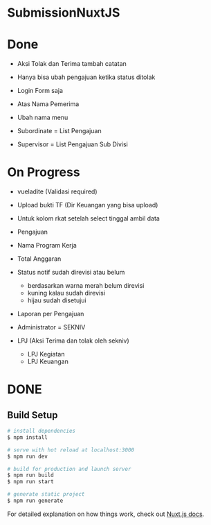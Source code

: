 # SubmissionNuxtJS
# Done
- Aksi Tolak dan Terima tambah catatan

- Hanya bisa ubah pengajuan ketika status ditolak

- Login Form saja

- Atas Nama Pemerima

- Ubah nama menu
- Subordinate = List Pengajuan
- Supervisor = List Pengajuan Sub Divisi


# On Progress
- vueladite (Validasi required)
- Upload bukti TF (Dir Keuangan yang bisa upload)

- Untuk kolom rkat setelah select tinggal ambil data

- Pengajuan
- Nama Program Kerja
- Total Anggaran
- Status notif sudah direvisi atau belum 
    - berdasarkan warna merah belum direvisi
    - kuning kalau sudah direvisi
    - hijau sudah disetujui

- Laporan per Pengajuan

- Administrator = SEKNIV

- LPJ (Aksi Terima dan tolak oleh sekniv)
    - LPJ Kegiatan
    - LPJ Keuangan

# DONE

## Build Setup

```bash
# install dependencies
$ npm install

# serve with hot reload at localhost:3000
$ npm run dev

# build for production and launch server
$ npm run build
$ npm run start

# generate static project
$ npm run generate
```

For detailed explanation on how things work, check out [Nuxt.js docs](https://nuxtjs.org).
